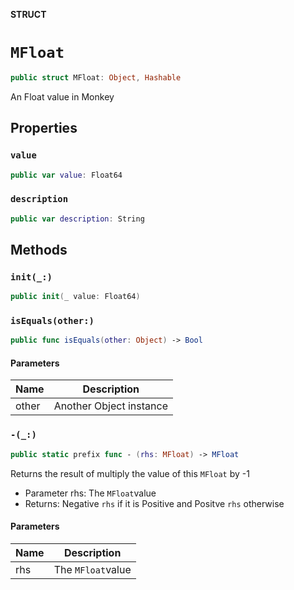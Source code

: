 **STRUCT**

# `MFloat`

```swift
public struct MFloat: Object, Hashable
```

An Float value in Monkey

## Properties
### `value`

```swift
public var value: Float64
```

### `description`

```swift
public var description: String
```

## Methods
### `init(_:)`

```swift
public init(_ value: Float64)
```

### `isEquals(other:)`

```swift
public func isEquals(other: Object) -> Bool
```

#### Parameters

| Name | Description |
| ---- | ----------- |
| other | Another Object instance |

### `-(_:)`

```swift
public static prefix func - (rhs: MFloat) -> MFloat
```

Returns the result of multiply the value of this `MFloat` by -1
- Parameter rhs: The `MFloat`value
- Returns: Negative `rhs` if it is Positive and Positve `rhs` otherwise

#### Parameters

| Name | Description |
| ---- | ----------- |
| rhs | The `MFloat`value |